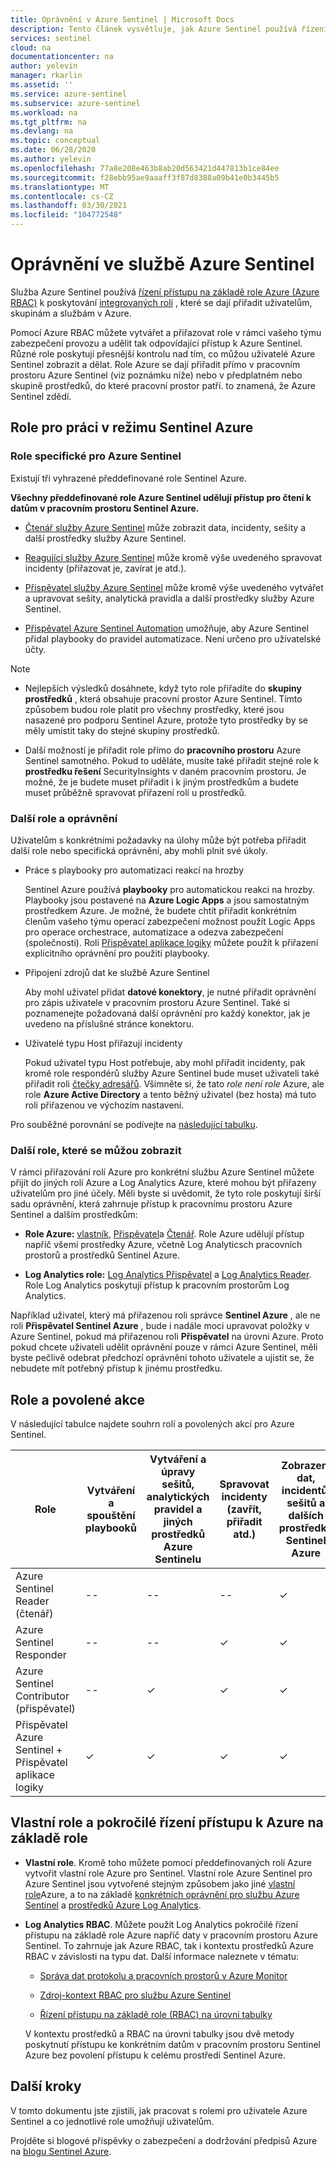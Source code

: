 ```yaml
---
title: Oprávnění v Azure Sentinel | Microsoft Docs
description: Tento článek vysvětluje, jak Azure Sentinel používá řízení přístupu na základě role Azure k přiřazování oprávnění uživatelům a identifikuje povolené akce pro jednotlivé role.
services: sentinel
cloud: na
documentationcenter: na
author: yelevin
manager: rkarlin
ms.assetid: ''
ms.service: azure-sentinel
ms.subservice: azure-sentinel
ms.workload: na
ms.tgt_pltfrm: na
ms.devlang: na
ms.topic: conceptual
ms.date: 06/28/2020
ms.author: yelevin
ms.openlocfilehash: 77a8e208e463b8ab20d563421d447813b1ce84ee
ms.sourcegitcommit: f28ebb95ae9aaaff3f87d8388a09b41e0b3445b5
ms.translationtype: MT
ms.contentlocale: cs-CZ
ms.lasthandoff: 03/30/2021
ms.locfileid: "104772548"
---
```

# <a name="permissions-in-azure-sentinel"></a>Oprávnění ve službě Azure Sentinel

Služba Azure Sentinel používá [řízení přístupu na základě role Azure (Azure RBAC)](../role-based-access-control/role-assignments-portal.md) k poskytování [integrovaných rolí](../role-based-access-control/built-in-roles.md) , které se dají přiřadit uživatelům, skupinám a službám v Azure.

Pomocí Azure RBAC můžete vytvářet a přiřazovat role v rámci vašeho týmu zabezpečení provozu a udělit tak odpovídající přístup k Azure Sentinel. Různé role poskytují přesnější kontrolu nad tím, co můžou uživatelé Azure Sentinel zobrazit a dělat. Role Azure se dají přiřadit přímo v pracovním prostoru Azure Sentinel (viz poznámku níže) nebo v předplatném nebo skupině prostředků, do které pracovní prostor patří. to znamená, že Azure Sentinel zdědí.

## <a name="roles-for-working-in-azure-sentinel"></a>Role pro práci v režimu Sentinel Azure

### <a name="azure-sentinel-specific-roles"></a>Role specifické pro Azure Sentinel

Existují tři vyhrazené předdefinované role Sentinel Azure.

**Všechny předdefinované role Azure Sentinel udělují přístup pro čtení k datům v pracovním prostoru Sentinel Azure.**

- [Čtenář služby Azure Sentinel](../role-based-access-control/built-in-roles.md#azure-sentinel-reader) může zobrazit data, incidenty, sešity a další prostředky služby Azure Sentinel.

- [Reagující služby Azure Sentinel](../role-based-access-control/built-in-roles.md#azure-sentinel-responder) může kromě výše uvedeného spravovat incidenty (přiřazovat je, zavírat je atd.).

- [Přispěvatel služby Azure Sentinel](../role-based-access-control/built-in-roles.md#azure-sentinel-contributor) může kromě výše uvedeného vytvářet a upravovat sešity, analytická pravidla a další prostředky služby Azure Sentinel.

- [Přispěvatel Azure Sentinel Automation](../role-based-access-control/built-in-roles.md#azure-sentinel-contributor) umožňuje, aby Azure Sentinel přidal playbooky do pravidel automatizace. Není určeno pro uživatelské účty.

> [!NOTE]
>
> - Nejlepších výsledků dosáhnete, když tyto role přiřadíte do **skupiny prostředků** , která obsahuje pracovní prostor Azure Sentinel. Tímto způsobem budou role platit pro všechny prostředky, které jsou nasazené pro podporu Sentinel Azure, protože tyto prostředky by se měly umístit taky do stejné skupiny prostředků.
>
> - Další možností je přiřadit role přímo do **pracovního prostoru** Azure Sentinel samotného. Pokud to uděláte, musíte také přiřadit stejné role k **prostředku řešení** SecurityInsights v daném pracovním prostoru. Je možné, že je budete muset přiřadit i k jiným prostředkům a budete muset průběžně spravovat přiřazení rolí u prostředků.

### <a name="additional-roles-and-permissions"></a>Další role a oprávnění

Uživatelům s konkrétními požadavky na úlohy může být potřeba přiřadit další role nebo specifická oprávnění, aby mohli plnit své úkoly.

- Práce s playbooky pro automatizaci reakcí na hrozby

    Sentinel Azure používá **playbooky** pro automatickou reakci na hrozby. Playbooky jsou postavené na **Azure Logic Apps** a jsou samostatným prostředkem Azure. Je možné, že budete chtít přiřadit konkrétním členům vašeho týmu operací zabezpečení možnost použít Logic Apps pro operace orchestrace, automatizace a odezva zabezpečení (společnosti). Roli [Přispěvatel aplikace logiky](../role-based-access-control/built-in-roles.md#logic-app-contributor) můžete použít k přiřazení explicitního oprávnění pro použití playbooky.

- Připojení zdrojů dat ke službě Azure Sentinel

    Aby mohl uživatel přidat **datové konektory**, je nutné přiřadit oprávnění pro zápis uživatele v pracovním prostoru Azure Sentinel. Také si poznamenejte požadovaná další oprávnění pro každý konektor, jak je uvedeno na příslušné stránce konektoru.

- Uživatelé typu Host přiřazují incidenty

    Pokud uživatel typu Host potřebuje, aby mohl přiřadit incidenty, pak kromě role respondérů služby Azure Sentinel bude muset uživateli také přiřadit roli [čtečky adresářů](../active-directory/roles/permissions-reference.md#directory-readers). Všimněte si, že tato *role není role* Azure, ale role **Azure Active Directory** a tento běžný uživatel (bez hosta) má tuto roli přiřazenou ve výchozím nastavení. 

Pro souběžné porovnání se podívejte na [následující tabulku](#roles-and-allowed-actions).

### <a name="other-roles-you-might-see-assigned"></a>Další role, které se můžou zobrazit

V rámci přiřazování rolí Azure pro konkrétní službu Azure Sentinel můžete přijít do jiných rolí Azure a Log Analytics Azure, které mohou být přiřazeny uživatelům pro jiné účely. Měli byste si uvědomit, že tyto role poskytují širší sadu oprávnění, která zahrnuje přístup k pracovnímu prostoru Azure Sentinel a dalším prostředkům:

- **Role Azure:** [vlastník](../role-based-access-control/built-in-roles.md#owner), [Přispěvatel](../role-based-access-control/built-in-roles.md#contributor)a [Čtenář](../role-based-access-control/built-in-roles.md#reader). Role Azure udělují přístup napříč všemi prostředky Azure, včetně Log Analyticsch pracovních prostorů a prostředků Sentinel Azure.

- **Log Analytics role:** [Log Analytics Přispěvatel](../role-based-access-control/built-in-roles.md#log-analytics-contributor) a [Log Analytics Reader](../role-based-access-control/built-in-roles.md#log-analytics-reader). Role Log Analytics poskytují přístup k pracovním prostorům Log Analytics. 

Například uživatel, který má přiřazenou roli správce **Sentinel Azure** , ale ne roli **Přispěvatel Sentinel Azure** , bude i nadále moci upravovat položky v Azure Sentinel, pokud má přiřazenou roli **Přispěvatel** na úrovni Azure. Proto pokud chcete uživateli udělit oprávnění pouze v rámci Azure Sentinel, měli byste pečlivě odebrat předchozí oprávnění tohoto uživatele a ujistit se, že nebudete mít potřebný přístup k jinému prostředku.

## <a name="roles-and-allowed-actions"></a>Role a povolené akce

V následující tabulce najdete souhrn rolí a povolených akcí pro Azure Sentinel. 

| Role | Vytváření a spouštění playbooků| Vytváření a úpravy sešitů, analytických pravidel a jiných prostředků Azure Sentinelu | Spravovat incidenty (zavřít, přiřadit atd.) | Zobrazení dat, incidentů, sešitů a dalších prostředků Sentinel Azure |
|---|---|---|---|---|
| Azure Sentinel Reader (čtenář) | -- | -- | -- | &#10003; |
| Azure Sentinel Responder | -- | -- | &#10003; | &#10003; |
| Azure Sentinel Contributor (přispěvatel) | -- | &#10003; | &#10003; | &#10003; |
| Přispěvatel Azure Sentinel + Přispěvatel aplikace logiky | &#10003; | &#10003; | &#10003; | &#10003; |

## <a name="custom-roles-and-advanced-azure-rbac"></a>Vlastní role a pokročilé řízení přístupu k Azure na základě role

- **Vlastní role**. Kromě toho můžete pomocí předdefinovaných rolí Azure vytvořit vlastní role Azure pro Sentinel. Vlastní role Azure Sentinel pro Azure Sentinel jsou vytvořené stejným způsobem jako jiné [vlastní role](../role-based-access-control/custom-roles-rest.md#create-a-custom-role)Azure, a to na základě [konkrétních oprávnění pro službu Azure Sentinel](../role-based-access-control/resource-provider-operations.md#microsoftsecurityinsights) a [prostředků Azure Log Analytics](../role-based-access-control/resource-provider-operations.md#microsoftoperationalinsights).

- **Log Analytics RBAC**. Můžete použít Log Analytics pokročilé řízení přístupu na základě role Azure napříč daty v pracovním prostoru Azure Sentinel. To zahrnuje jak Azure RBAC, tak i kontextu prostředků Azure RBAC v závislosti na typu dat. Další informace naleznete v tématu:

    - [Správa dat protokolu a pracovních prostorů v Azure Monitor](../azure-monitor/logs/manage-access.md#manage-access-using-workspace-permissions)

    - [Zdroj-kontext RBAC pro službu Azure Sentinel](resource-context-rbac.md)
    - [Řízení přístupu na základě role (RBAC) na úrovni tabulky](https://techcommunity.microsoft.com/t5/azure-sentinel/table-level-rbac-in-azure-sentinel/ba-p/965043)

    V kontextu prostředků a RBAC na úrovni tabulky jsou dvě metody poskytnutí přístupu ke konkrétním datům v pracovním prostoru Sentinel Azure bez povolení přístupu k celému prostředí Sentinel Azure.

## <a name="next-steps"></a>Další kroky

V tomto dokumentu jste zjistili, jak pracovat s rolemi pro uživatele Azure Sentinel a co jednotlivé role umožňují uživatelům.

Projděte si blogové příspěvky o zabezpečení a dodržování předpisů Azure na [blogu Sentinel Azure](https://aka.ms/azuresentinelblog).
